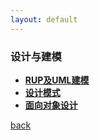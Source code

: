 ```yaml
---
layout: default
---
```


### 设计与建模

* **[RUP及UML建模](detail/RUP及UML建模.html)**
* **[设计模式](detail/design_pattern.html)**
* **[面向对象设计](detail/面向对象设计.html)**


[back](./../../)
